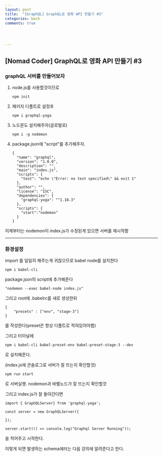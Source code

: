 ```yaml
---
layout: post
title:  "[GraphQL] GraphQL로 영화 API 만들기 #3"
categories: back
comments: true




---
```




## [Nomad Coder] GraphQL로 영화 API 만들기 #3



### graphQL 서버를 만들어보자



1. node.js를 사용할것이므로 

   ~~~
   npm init
   ~~~

2. 패키지 디폴트로 설정후

   ~~~
   npm i graphql-yoga
   ~~~

3. 노드몬도 설치해주자(글로벌로)

   ~~~
   npm i -g nodemon
   ~~~

4. package.json에 "script"를 추가해주자.

   ~~~
   {
     "name": "graphql",
     "version": "1.0.0",
     "description": "",
     "main": "index.js",
     "scripts": {
       "test": "echo \"Error: no test specified\" && exit 1"
     },
     "author": "",
     "license": "ISC",
     "dependencies": {
       "graphql-yoga": "^1.18.3"
     },
     "scripts": {
       "start":"nodemon"
     }
   }
   ~~~

이제부터는 nodemon이 index.js가 수정된게 있으면 서버를 재시작함



---



### 환경설정

import 를 일일히 해주는게 귀찮으므로 babel node를 설치한다

~~~
npm i babel-cli
~~~

package.json의 script에 추가해준다

~~~
"nodemon --exec babel-node index.js"
~~~

그리고 root에 .babelrc를 새로 생성한뒤

~~~
{
	"presets" : ["env", "stage-3"]
}
~~~

를 작성한다(preset은 항상 디폴트로 적혀있어야함)



그리고 터미널에

~~~
npm i babel-cli babel-preset-env babel-preset-stage-3 --dev
~~~

로 설치해준다.



(index.js에 콘솔로그로 서버가 잘 뜨는지 확인할것)

~~~
npm run start
~~~

로 서버실행. nodemon과 바벨노드가 잘 뜨는지 확인할것



그리고 index.js가 잘 돌아간다면

~~~
import { GraphQLServer} from 'graphql-yoga';

const server = new GraphQLServer({

});

server.start(() => console.log("Graphql Server Running"));
~~~

을 적어주고 시작한다.

이렇게 되면 발생하는 schema에러는 다음 강의에 알려준다고 한다.

